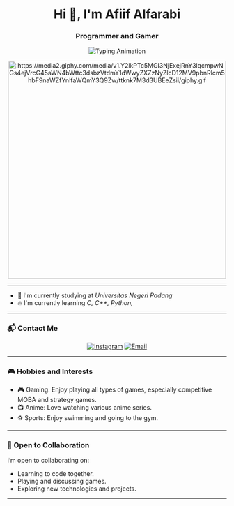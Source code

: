 <h1 align="center">Hi 👋, I'm Afiif Alfarabi</h1>
<h3 align="center">Programmer and Gamer</h3>

<p align="center">
  <img src="https://readme-typing-svg.herokuapp.com?font=Fira+Code&size=24&pause=2000&color=F75C7E&center=true&vCenter=true&width=500&lines=Programmer+%7C+Web+Developer+%7C+Gamer;Lifelong+Learner" alt="Typing Animation" />
</p>

<p align="center">
  <img src="https://media.giphy.com/media/qgQUggAC3Pfv687qPC/giphy.gif" width="500" alt="https://media2.giphy.com/media/v1.Y2lkPTc5MGI3NjExejRnY3lqcmpwNGs4ejVrcG45aWN4bWttc3dsbzVtdmY1dWwyZXZzNyZlcD12MV9pbnRlcm5hbF9naWZfYnlfaWQmY3Q9Zw/ttknk7M3d3UBEeZsii/giphy.gif" />
</p>

---

- 🌱 I'm currently studying at *Universitas Negeri Padang*  
- 🔥 I'm currently learning *C, C++, Python,*

---

### 📬 Contact Me

<p align="center">
  <a href="https://www.instagram.com/apiip_04/" target="_blank"><img alt="Instagram" src="https://img.shields.io/badge/Instagram-E4405F?style=for-the-badge&logo=Instagram&logoColor=white" /></a>
    <a href="mailto:apiip.farabi1212@gmail.com"><img alt="Email" src="https://img.shields.io/badge/Email-D14836?style=for-the-badge&logo=gmail&logoColor=white" /></a>
</p>

---

### 🎮 Hobbies and Interests
- 🎮 Gaming: Enjoy playing all types of games, especially competitive MOBA and strategy games.
- 📺 Anime: Love watching various anime series.
- ⚽ Sports: Enjoy swimming and going to the gym.

---

### 🔧 Open to Collaboration
I’m open to collaborating on:
- Learning to code together.
- Playing and discussing games.
- Exploring new technologies and projects.
  
---
